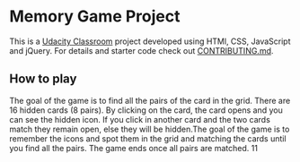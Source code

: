 # Memory Game Project

This is a [Udacity Classroom](https://classroom.udacity.com/me) project developed using HTMl, CSS, JavaScript and jQuery. For details and starter code check out [CONTRIBUTING.md](CONTRIBUTING.md).

## How to play

The goal of the game is to find all the pairs of the card in the grid. There are 16 hidden cards (8 pairs). By clicking on the card, the card opens and you can see the hidden icon. If you click in another card and the two cards match they remain open, else they will be hidden.The goal of the game is to remember the icons and spot them in the grid and matching the cards until you find all the pairs. The game ends once all pairs are matched.
11

